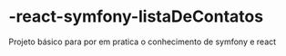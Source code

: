 # -react-symfony-listaDeContatos
Projeto básico para por em pratica o conhecimento de symfony e react
